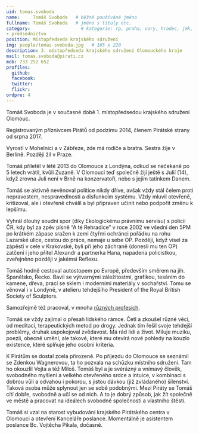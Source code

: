 ```yaml
---
uid: tomas.svoboda
name:     Tomáš Svoboda   # běžně používáné jméno
fullname: Tomáš Svoboda   # jméno s tituly etc.
category:                   # kategorie: rp, praha, vary, hradec, jmk, senat
- predsednictvo
position: Místopředseda krajského sdružení
img: people/tomas-svoboda.jpg   # 165 x 220
description: 3. místopředseda krajského sdružení Olomouckého kraje           # kratký popis, max 160 znaků
mail: tomas.svoboda@pirati.cz
mob: 733 252 652
profiles:
  github:                 
  facebook:
  twitter:      
  flickr:
ordpre: 4          
---
```

Tomáš Svoboda je v současné době 1. místopředsedou krajského sdružení Olomouc.

Registrovaným příznivcem Pirátů od podzimu 2014, členem Pirátské strany od srpna 2017.

Vyrostl v Mohelnici a v Zábřeze, zde má rodiče a bratra. Sestra žije v Berlíně. Později žil v Praze. 

Tomáš přiletěl v létě 2013 do Olomouce z Londýna, odkud se nečekaně po 5 letech vrátil, kvůli Zuzaně. 
V Olomouci teď společně žijí ještě s Julií (14), když zrovna Juli není v Brně na konzervatoři, nebo s jejím tatínkem Danem. 

Tomáš se aktivně nevěnoval politice nikdy dříve, avšak vždy stál čelem proti nepravostem, nespravedlnosti a disfunkcím systému. Vždy mluvil otevřeně, kritizoval, ale i otevřeně chválil a byl připraven učinit nebo podpořit změnu k lepšímu. 

Vyhrál dlouhý soudní spor (díky Ekologickému právnímu servisu) s policií ČR, 
kdy byl za zpěv písně “A té Rehradice” v roce 2002 ve všední den 5PM po krátkém zápase sražen k zemi čtyřmi 
ochránci pořádku na rohu Lazarské ulice, cestou do práce, nemaje u sebe OP. Později, když visel za zápěstí v cele v Krakovské, byli při jeho záchraně (donesli mu ten OP) zatčeni i jeho přítel Alexandr a partnerka Hana, 
napadena policistkou, zveřejněno později v jakémsi Reflexu. 

Tomáš hodně cestoval autostopem po Evropě, především směrem na jih. Španělsko, Řecko. Bavil se výtvarnými záležitostmi, grafikou, tesáním do kamene, dřeva, prací se sklem i moderními materiály v sochařství. Tomu se věnoval i v Londýně, v atelieru tehdejšího President of the Royal British Society of Sculptors. 

Samozřejmě též pracoval, v mnoha [různých profesích](https://www.dropbox.com/s/i6rjcfo3fipwfs2/Tom%C3%A1%C5%A1%20Svoboda%20%C5%BEivotopis%202017%20VERZE2.docx?dl=0). 

Tomáš se vždy zajímal o přesah lidského rámce. Četl a zkoušel různé věci, od meditací, terapeutických metod po drogy. Jednak tím řešil svoje tehdejší problémy, druhak uspokojoval zvědavost. Má rád lidi a život. Miluje muziku, poezii, obecně umění, ale takové, které mu otevírá nové pohledy na kouzlo existence, které splňuje jeho osobní kriteria.  

K Pirátům se dostal zcela přirozeně. Po příjezdu do Olomouce se seznámil se Zdenkou Wagnerovou, ta ho pozvala na schůzku místního sdružení. Tam ho okouzlil Vojta a též Miloš. 
Tomáš byl a je svérázný a vnímavý člověk, svobodného myšlení a velkého otevřeného srdce a intuice, v kombinaci s dobrou vůlí a odvahou i pokorou, s jistou dávkou (již zvládaného) šílenství. Taková osoba může splynout jen se sobě podobnými. 
Mezi Piráty se Tomáš cítí dobře, svobodně a učí se od nich. A to je dobrý způsob, jak žít společně ve městě a pracovat na ideálech svobodné společnosti a vlastního štěstí.

Tomáš si vzal na starost vybudování krajského Pirátského centra v Olomouci a otevření Kanceláře poslance. 
Momentálně je asistentem poslance Bc. Vojtěcha Pikala, dočasně. 
